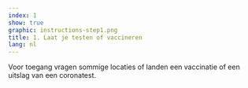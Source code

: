```yaml
---
index: 1
show: true
graphic: instructions-step1.png
title: 1. Laat je testen of vaccineren
lang: nl
---
```

Voor toegang vragen sommige locaties of landen een vaccinatie of een uitslag van een coronatest.
